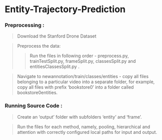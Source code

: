 # Entity-Trajectory-Prediction

### **Preprocessing :**

>Download the Stanford Drone Dataset

>Preprocess the data: 
>>Run the files in following order - preprocess.py, trainTestSplit.py, frameSplit.py, classesSplit.py and entitiesClassesSplit.py .

>Navigate to newannotation/train/classes/entities - copy all files belonging to a particular video into a separate folder, for example, copy all files with prefix ‘bookstore0’ into a folder called bookstore0entities.

### **Running Source Code :**

>Create an ‘output’ folder with subfolders ‘entity’ and ‘frame’.

>Run the files for each method, namely, pooling, hierarchical and attention with correctly configured local paths for input and output.
